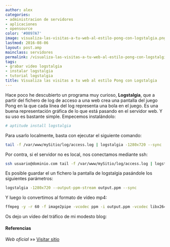 ```yaml
---
author: alex
categories:
- administracion de servidores
- aplicaciones
- opensource
color: '#0097A7'
image: visualiza-las-visitas-a-tu-web-al-estilo-pong-con-logstalgia.png
lastmod: 2016-08-06
layout: post.amp
mainclass: servidores
permalink: /visualiza-las-visitas-a-tu-web-al-estilo-pong-con-logstalgia/
tags:
- grabar video logstalgia
- instalar logstalgia
- tutorial logstalgia
title: Visualiza las visitas a tu web al estilo Pong con Logstalgia
---
```


Hace poco he descubierto un programa muy curioso, **Logstalgia**, que a partir del fichero de log de acceso a una web crea una pantalla del juego Pong en la que cada línea del log representa una bola en el juego. Es una buena representación gráfica de lo que está pasando en el servidor web. Y su uso es bastante simple. Empecemos instalándolo:

<!--more--><!--ad-->

```bash
# aptitude install logstalgia
```

Para usarlo localmente, basta con ejecutar el siguiente comando:

```bash
tail -f /var/www/mySitio/log/access.log | logstalgia -1280x720 --sync
```

Por contra, si el servidor no es local, nos conectamos mediante ssh:

```bash
ssh usuario@dominio.com tail -f /var/www/mySitio/log/access.log | logstalgia -1280x720 --sync
```

Es posible guardar el un fichero la pantalla de logstalgia pasándole los siguientes parámetros:

```bash
logstalgia -1280x720 --output-ppm-stream output.ppm --sync
```

Y luego lo convertimos al formato de vídeo mp4:

```bash
ffmpeg -y -r 60 -f image2pipe -vcodec ppm -i output.ppm -vcodec libx264 -preset ultrafast -pix_fmt yuv420p -crf 1 -threads 0 -bf 0 server.log.mp4
```

Os dejo un vídeo del tráfico de mi modesto blog:

<amp-youtube
    data-videoid="5pzMBg_vvo8"
    layout="responsive"
    width="480" height="270"></amp-youtube>

#### Referencias

*Web oficial* »» <a href="https://code.google.com/p/logstalgia/" target="_blank">Visitar sitio</a>
